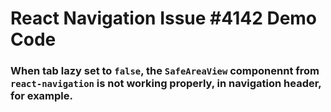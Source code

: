# React Navigation Issue #4142 Demo Code

### When tab lazy set to `false`, the `SafeAreaView` componennt from `react-navigation` is not working properly, in navigation header, for example.